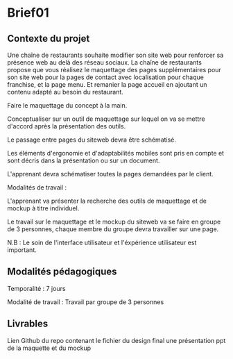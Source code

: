 # Brief01

## Contexte du projet

Une chaîne de restaurants souhaite modifier son site web pour renforcer sa présence web au delà des réseau sociaux. La chaîne de restaurants propose que vous réalisez le maquettage des pages supplémentaires pour son site web pour la pages de contact avec localisation pour chaque franchise, et la page menu. Et remanier la page accueil en ajoutant un contenu adapté au besoin du restaurant.

Faire le maquettage du concept à la main.

Conceptualiser sur un outil de maquettage sur lequel on va se mettre d'accord après la présentation des outils.

Le passage entre pages du siteweb devra être schématisé.

Les éléments d'ergonomie et d'adaptabilités mobiles sont pris en compte et sont décris dans la présentation ou sur un document.

L'apprenant devra schématiser toutes la pages demandées par le client.

Modalités de travail :

L'apprenant va présenter la recherche des outils de maquettage et de mockup à titre individuel.

Le travail sur le maquettage et le mockup du siteweb va se faire en groupe de 3 personnes, chaque membre du groupe devra travailler sur une page.

N.B : Le soin de l'interface utilisateur et l'éxpérience utilisateur est important.

## Modalités pédagogiques

Temporalité :
7 jours

Modalité de travail :
Travail par groupe de 3 personnes

## Livrables

Lien Github du repo contenant le fichier du design final une présentation ppt de la maquette et du mockup
